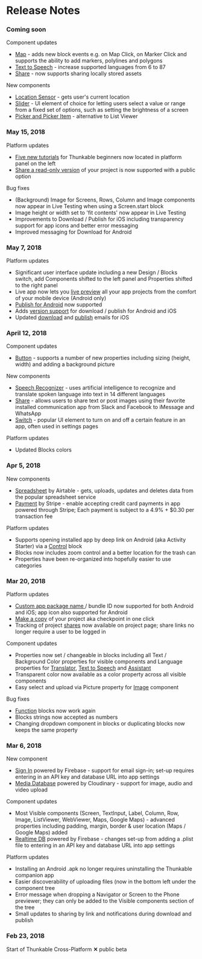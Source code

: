 # Release Notes

### Coming soon

Component updates

* [Map](2-create/components/map-location/map.md) - adds new block events e.g. on Map Click, on Marker Click and supports the ability to add markers, polylines and polygons
* [Text to Speech](https://docs.thunkable.com/x/components/artificial-intelligence/text-to-speech.html) - increase supported languages from 6 to 87
* [Share](2-create/components/social/share.md#share-an-image) - now supports sharing locally stored assets

New components

* [Location Sensor](2-create/components/map-location/location-sensor.md) - gets user's current location
* [Slider](2-create/components/user-interface/slider.md) - UI element of choice for letting users select a value or range from a fixed set of options, such as setting the brightness of a screen
* [Picker and Picker Item](2-create/components/user-interface/picker-+-picker-item.md) - alternative to List Viewer

### May 15, 2018

Platform updates

* [Five new tutorials](1-get-started/overview.md) for Thunkable beginners now located in platform panel on the left
* [Share a read-only version](5-share.md#share-a-read-only-version-of-your-app-project-by-link) of your project is now supported with a public option

Bug fixes

* \(Background\) Image for Screens, Rows, Column and Image components now appear in Live Testing when using a Screen.start block
* Image height or width set to 'fit contents' now appear in Live Testing
* Improvements to Download / Publish for iOS including transparency support for app icons and better error messaging
* Improved messaging for Download for Android

### May 7, 2018

Platform updates

* Significant user interface update including a new Design / Blocks switch, add Components shifted to the left panel and Properties shifted to the right panel
* Live app now lets you [live preview](3-live-test.md#live-preview-android-only) all your app projects from the comfort of your mobile device \(Android only\)
* [Publish for Android](6-publish.md#publish-to-the-play-store-android) now supported
* Adds [version support](https://docs.thunkable.com/x/5-publish.html#step-⑤--send-your-app-to-itunes-connect-on-thunkable) for download / publish for Android and iOS
* Updated [download](4-download.md#download-and-install-ios-app) and [publish](6-publish.md#publish-to-the-app-store-ios) emails for iOS

### April 12, 2018

Component updates

* [Button](2-create/components/user-interface/button.md) - supports a number of new properties including sizing \(height, width\) and adding a background picture

New components

* [Speech Recognizer](2-create/components/artificial-intelligence/speech-recognizer.md) - uses artificial intelligence to recognize and translate spoken language into text in 14 different languages
* [Share](2-create/components/social/share.md) - allows users to share text or post images using their favorite installed communication app from Slack and Facebook to iMessage and WhatsApp
* [Switch](2-create/components/user-interface/switch.md) - popular UI element to turn on and off a certain feature in an app, often used in settings pages

Platform updates

* Updated Blocks colors

### Apr 5, 2018

New components

* [Spreadsheet]() by Airtable - gets, uploads, updates and deletes data from the popular spreadsheet service
* [Payment]() by Stripe - enable accepting credit card payments in app powered through Stripe; Each payment is subject to a 4.9% + $0.30 per transaction fee

Platform updates

* Supports opening installed app by deep link on Android \(aka Activity Starter\) via a [Control]() block
* Blocks now includes zoom control and a better location for the trash can
* Properties have been re-organized into hopefully easier to use categories

### Mar 20, 2018

Platform updates

* [Custom app package name ]()/ bundle ID now supported for both Android and iOS; app icon also supported for Android
* [Make a copy]() of your project aka checkpoint in one click
* Tracking of project [shares]() now available on project page; share links no longer require a user to be logged in

Component updates

* Properties now set / changeable in blocks including all Text / Background Color properties for visible components and Language properties for [Translator](), [Text to Speech]() and [Assistant]()
* Transparent color now available as a color property across all visible components
* Easy select and upload via Picture property for [Image](../thunkable-classic-android/2-create/components/image/) component

Bug fixes

* [Function]() blocks now work again
* Blocks strings now accepted as numbers
* Changing dropdown component in blocks or duplicating blocks now keeps the same property

### Mar 6, 2018

New component

* [Sign In](https://github.com/thunkable/thunkable-docs/tree/4a752596e288fca776105e94dc5e863bb9a3e25a/ios/components/screen-layout/authentication/sign-in.md) powered by Firebase - support for email sign-in; set-up requires entering in an API key and database URL into app settings
* [Media Database]() powered by Cloudinary - support for image, audio and video upload

Component updates

* Most Visible components \(Screen, TextInput, Label, Column, Row, Image, ListViewer, WebViewer, Maps, Google Maps\) - advanced properties including padding, margin, border & user location \(Maps / Google Maps\) added 
* [Realtime DB]() powered by Firebase - changes set-up from adding a .plist file to entering in an API key and database URL into app settings

Platform updates

* Installing an Android .apk no longer requires uninstalling the Thunkable companion app
* Easier discoverability of uploading files \(now in the bottom left under the component tree
* Error message when dropping a Navigator or Screen to the Phone previewer; they can only be added to the Visible components section of the tree
* Small updates to sharing by link and notifications during download and publish

### Feb 23, 2018

Start of Thunkable Cross-Platform **✕** public beta

